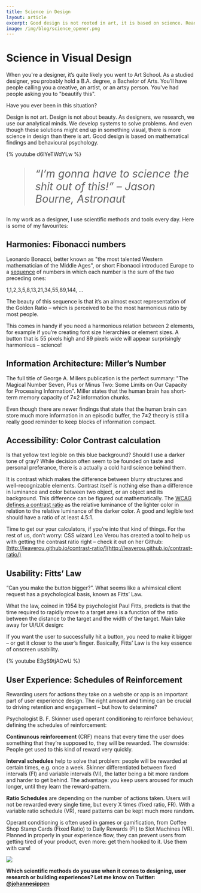 ```yaml
---
title: Science in Design
layout: article
excerpt: Good design is not rooted in art, it is based on science. Read about how math & psychology impact our visuals.
image: /img/blog/science_opener.png
---
```

# Science in Visual Design

<style>
  blockquote {
    font-size: 200%;
    line-height: 120%;
    font-style: italic;
  }
</style>


When you're a designer, it’s quite likely you went to Art School. As a studied designer, you probably hold a B.A. degree, a Bachelor of Arts. You’ll have people calling you a creative, an artist, or an artsy person. You've had people asking you to "beautify this".

Have you ever been in this situation?

Design is not art. Design is not about beauty. As designers, we research, we use our analytical minds. We develop systems to solve problems. And even though these solutions might end up in something visual, there is more science in design than there is art. Good design is based on mathematical findings and behavioural psychology.

{% youtube d6lYeTWdYLw %}

> “I’m gonna have to science the shit out of this!” – Jason Bourne, Astronaut

In my work as a designer, I use scientific methods and tools every day. Here is some of my favourites:

## Harmonies: Fibonacci numbers

Leonardo Bonacci, better known as "the most talented Western mathematician of the Middle Ages", or short Fibonacci introduced Europe to a [sequence](https://3.7designs.co/blog/2010/10/how-to-design-using-the-fibonacci-sequence/) of numbers in which each number is the sum of the two preceding ones:

1,1,2,3,5,8,13,21,34,55,89,144, …

The beauty of this sequence is that it’s an almost exact representation of the Golden Ratio – which is perceived to be the most harmonious ratio by most people.

This comes in handy if you need a harmonious relation between 2 elements, for example if you’re creating font size hierarchies or element sizes. A button that is 55 pixels high and 89 pixels wide will appear surprisingly harmonious – science!

## Information Architecture: Miller’s Number

The full title of George A. Millers publication is the perfect summary: "The Magical Number Seven, Plus or Minus Two: Some Limits on Our Capacity for Processing Information". Miller states that the human brain has short-term memory capacity of 7±2 information chunks.

Even though there are newer findings that state that the human brain can store much more information in an episodic buffer, the 7±2 theory is still a really good reminder to keep blocks of information compact.

## Accessibility: Color Contrast calculation

Is that yellow text legible on this blue background? Should I use a darker tone of gray? While decision often seem to be founded on taste and personal preferance, there is a actually a cold hard science behind them.

It is contrast which makes the difference between blurry structures and well-recognizable elements. Contrast itself is nothing else than a difference in luminance and color between two object, or an object and its background. This difference can be figured out mathematically. The [WCAG defines a contrast ratio](https://www.w3.org/TR/WCAG/#contrast-ratiodef) as the relative luminance of the lighter color in relation to the relative luminance of the darker color. A good and legible text should have a ratio of at least 4.5:1. 

Time to get our your calculators, if you’re into that kind of things. For the rest of us, don’t worry: CSS wizard Lea Verou has created a tool to help us with getting the contrast ratio right – check it out on her Github: [http://leaverou.github.io/contrast-ratio/](http://leaverou.github.io/contrast-ratio/)

## Usability: Fitts’ Law

“Can you make the button bigger?”. What seems like a whimsical client request has a psychological basis, known as Fitts’ Law.

What the law, coined in 1954 by psychologist Paul Fitts, predicts is that the time required to rapidly move to a target area is a function of the ratio between the distance to the target and the width of the target. Main take away for UI/UX design:

If you want the user to successfully hit a button, you need to make it bigger – or get it closer to the user’s finger. Basically, Fitts’ Law is the key essence of onscreen usability.

{% youtube E3gS9tjACwU %}

## User Experience: Schedules of Reinforcement

Rewarding users for actions they take on a website or app is an important part of user experience design. The right amount and timing can be crucial to driving retention and engagement – but how to determine?

Psychologist B. F. Skinner used operant conditioning to reinforce behaviour, defining the schedules of reinforcement:

**Continunous reinforcement** (CRF) means that every time the user does something that they’re supposed to, they will be rewarded. The downside: People get used to this kind of reward very quickly.

**Interval schedules** help to solve that problem: people will be rewarded at certain times, e.g. once a week. Skinner differentiated between fixed intervals (FI) and variable intervals (VI), the latter being a bit more random and harder to get behind. The advantage: you keep users aroused for much longer, until they learn the reward-pattern.

**Ratio Schedules** are depending on the number of actions taken. Users will not be rewarded every single time, but every X times (fixed ratio, FR). With a variable ratio schedule (VR), reard patterns can be kept much more random.

Operant conditioning is often used in games or gamification, from Coffee Shop Stamp Cards (Fixed Ratio) to Daily Rewards (FI) to Slot Machines (VR). Planned in properly in your experience flow, they can prevent users from getting tired of your product, even more: get them hooked to it. Use them with care!

![](https://imgs.xkcd.com/comics/science.jpg)

**Which scientific methods do you use when it comes to designing, user research or building experiences? Let me know on Twitter: [@johannesippen](http://twitter.com/johannesippen/)**